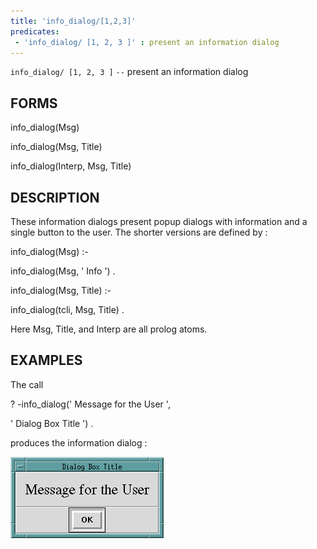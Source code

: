 ```yaml
---
title: 'info_dialog/[1,2,3]'
predicates:
 - 'info_dialog/ [1, 2, 3 ]' : present an information dialog
---
```

`info_dialog/ [1, 2, 3 ]` `--` present an information dialog


## FORMS

info_dialog(Msg)

info_dialog(Msg, Title)

info_dialog(Interp, Msg, Title)


## DESCRIPTION

These information
dialogs present popup dialogs with information and a single button to the user. The shorter versions are defined by :

info_dialog(Msg) :-

info_dialog(Msg, ' Info ') .

info_dialog(Msg, Title) :-

info_dialog(tcli, Msg, Title) .

Here Msg, Title, and Interp are all prolog atoms.


## EXAMPLES

The call

? -info_dialog(' Message for the User ',

' Dialog Box Title ') .

produces the information dialog :

![](images/info_dialog_box.gif)


